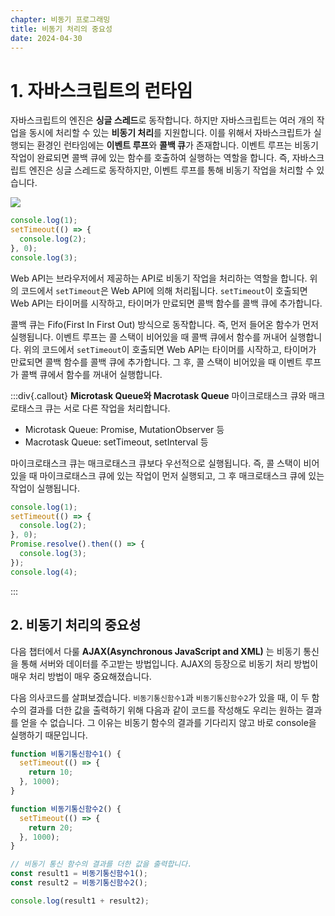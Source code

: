 ```yaml
---
chapter: 비동기 프로그래밍
title: 비동기 처리의 중요성
date: 2024-04-30
---
```


# 1. 자바스크립트의 런타임

자바스크립트의 엔진은 **싱글 스레드**로 동작합니다. 하지만 자바스크립트는 여러 개의 작업을 동시에 처리할 수 있는 **비동기 처리**를 지원합니다. 이를 위해서 자바스크립트가 실행되는 환경인 런타임에는 **이벤트 루프**와 **콜백 큐**가 존재합니다. 이벤트 루프는 비동기 작업이 완료되면 콜백 큐에 있는 함수를 호출하여 실행하는 역할을 합니다. 즉, 자바스크립트 엔진은 싱글 스레드로 동작하지만, 이벤트 루프를 통해 비동기 작업을 처리할 수 있습니다.

![](/images/essentials-javascript/chapter09/runtime.png)

```javascript
console.log(1);
setTimeout(() => {
  console.log(2);
}, 0);
console.log(3);
```

Web API는 브라우저에서 제공하는 API로 비동기 작업을 처리하는 역할을 합니다. 위의 코드에서 `setTimeout`은 Web API에 의해 처리됩니다. `setTimeout`이 호출되면 Web API는 타이머를 시작하고, 타이머가 만료되면 콜백 함수를 콜백 큐에 추가합니다.

콜백 큐는 Fifo(First In First Out) 방식으로 동작합니다. 즉, 먼저 들어온 함수가 먼저 실행됩니다. 이벤트 루프는 콜 스택이 비어있을 때 콜백 큐에서 함수를 꺼내어 실행합니다. 위의 코드에서 `setTimeout`이 호출되면 Web API는 타이머를 시작하고, 타이머가 만료되면 콜백 함수를 콜백 큐에 추가합니다. 그 후, 콜 스택이 비어있을 때 이벤트 루프가 콜백 큐에서 함수를 꺼내어 실행합니다.

:::div{.callout}
**Microtask Queue와 Macrotask Queue**
마이크로태스크 큐와 매크로태스크 큐는 서로 다른 작업을 처리합니다.

- Microtask Queue: Promise, MutationObserver 등
- Macrotask Queue: setTimeout, setInterval 등

마이크로태스크 큐는 매크로태스크 큐보다 우선적으로 실행됩니다. 즉, 콜 스택이 비어있을 때 마이크로태스크 큐에 있는 작업이 먼저 실행되고, 그 후 매크로태스크 큐에 있는 작업이 실행됩니다.

```javascript
console.log(1);
setTimeout(() => {
  console.log(2);
}, 0);
Promise.resolve().then(() => {
  console.log(3);
});
console.log(4);
```

:::

## 2. 비동기 처리의 중요성

다음 챕터에서 다룰 **AJAX(Asynchronous JavaScript and XML)** 는 비동기 통신을 통해 서버와 데이터를 주고받는 방법입니다. AJAX의 등장으로 비동기 처리 방법이 매우 처리 방법이 매우 중요해졌습니다.

다음 의사코드를 살펴보겠습니다. `비동기통신함수1`과 `비동기통신함수2`가 있을 때, 이 두 함수의 결과를 더한 값을 출력하기 위해 다음과 같이 코드를 작성해도 우리는 원하는 결과를 얻을 수 없습니다. 그 이유는 비동기 함수의 결과를 기다리지 않고 바로 console을 실행하기 때문입니다.

```js
function 비통기통신함수1() {
  setTimeout(() => {
    return 10;
  }, 1000);
}

function 비동기통신함수2() {
  setTimeout(() => {
    return 20;
  }, 1000);
}

// 비동기 통신 함수의 결과를 더한 값을 출력합니다.
const result1 = 비동기통신함수1();
const result2 = 비동기통신함수2();

console.log(result1 + result2);
```
